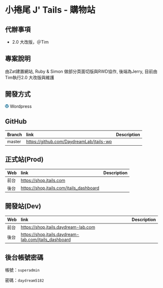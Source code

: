 # 小捲尾 J' Tails - 購物站

## 代辦事項
 - 2.0 大改版，＠Tim
 
## 專案說明
由Zat建置網站, Ruby & Simon 做部分頁面切版與RWD協作, 後端為Jerry, 目前由Tim執行2.0 大改版與維護


## 開發方式
![wordpress](../assets/image/icon/wordpress.png) Wordpress


## GitHub
Branch            | link                                                                       | Description
:---------------- | :------------------------------------------------------------------------- | :---
master            | https://github.com/DaydreamLab/jtails-wp                                   |


## 正式站(Prod)
Web               | link                                                                       | Description
:---------------- | :------------------------------------------------------------------------- | :---
前台              | https://shop.jtails.com                                                    |
後台              | https://shop.jtails.com/jtails_dashboard                                   |


## 開發站(Dev)
Web               | link                                                                       | Description
:---------------- | :------------------------------------------------------------------------- | :---
前台              | https://shop.jtails.daydream-lab.com                                       |
後台              | https://shop.jtails.daydream-lab.com/jtails_dashboard                      |


## 後台帳號密碼

帳號：`superadmin`

密碼：`daydream5182`
